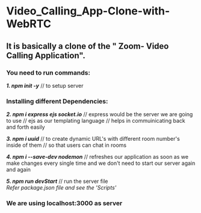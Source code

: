 # Video_Calling_App-Clone-with-WebRTC

## **It is basically a clone of the " Zoom- Video Calling Application".**

### You need to run commands: 

***1. npm init -y***      // to setup server

### Installing different Dependencies:

***2. npm i express ejs socket.io***   // express would be the server we are going to use
                                      // ejs as our templating language
                                     // helps in commuinicating back and forth easily
 
***3. npm i uuid***   // to create dynamic URL's with different room number's inside of them 
                     //  so that users can chat in rooms

***4. npm i --save-dev nodemon***   // refreshes our application as soon as we make changes every single time and we don't need to start our server again and again
                              
***5. npm run devStart***   // run the server file      
                          *Refer package.json file and see the 'Scripts'*           
                          
 
 ### **We are using localhost:3000 as server**

